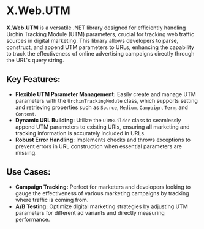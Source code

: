 # X.Web.UTM

**X.Web.UTM** is a versatile .NET library designed for efficiently handling Urchin Tracking Module (UTM) parameters, crucial for tracking web traffic sources in digital marketing. This library allows developers to parse, construct, and append UTM parameters to URLs, enhancing the capability to track the effectiveness of online advertising campaigns directly through the URL's query string.

## Key Features:
- **Flexible UTM Parameter Management:** Easily create and manage UTM parameters with the `UrchinTrackingModule` class, which supports setting and retrieving properties such as `Source`, `Medium`, `Campaign`, `Term`, and `Content`.
- **Dynamic URL Building:** Utilize the `UTMBuilder` class to seamlessly append UTM parameters to existing URIs, ensuring all marketing and tracking information is accurately included in URLs.
- **Robust Error Handling:** Implements checks and throws exceptions to prevent errors in URL construction when essential parameters are missing.

## Use Cases:
- **Campaign Tracking:** Perfect for marketers and developers looking to gauge the effectiveness of various marketing campaigns by tracking where traffic is coming from.
- **A/B Testing:** Optimize digital marketing strategies by adjusting UTM parameters for different ad variants and directly measuring performance.
